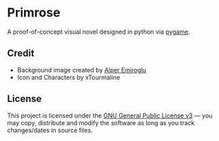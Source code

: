 # Primrose
A proof-of-concept visual novel designed in python via [pygame](https://www.pygame.org).

## Credit
- Background image created by [Alper Emiroglu](https://www.artstation.com/marketplace/p/lDK3/anime-classroom)
- Icon and Characters by xTourmaline

## License
This project is licensed under the [GNU General Public License v3](https://tldrlegal.com/license/gnu-general-public-license-v3-(gpl-3)) &#8212; you may copy, distribute and modify the software as long as you track changes/dates in source files.